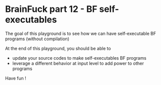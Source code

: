 # BrainFuck part 12 - BF self-executables

The goal of this playground is to see how we can have self-executable BF programs (without compilation)

At the end of this playground, you should be able to
* update your source codes to make self-executables BF programs
* leverage a different behavior at input level to add power to other programs

Have fun !
